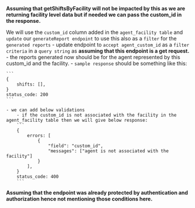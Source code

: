 **Assuming that getShiftsByFacility will not be impacted by this as we are returning facility level data but if needed we can pass the custom_id in the response.**

We will use the `custom_id` column added in the `agent_facility table` and `update` our `generateReport endpoint` to use this also as a `filter` for the `generated reports` - update endpoint to `accept agent_custom_id` as a `filter criteria` in a `query string` as **assuming that this endpoint is a get request.** - the reports generated now should be for the agent represented by this custom_id and the facility. - `sample response` should be something like this:

    ```
    {
        shifts: [],
    }
    status_code: 200
    ```

    - we can add below validations
        - if the custom_id is not associated with the facility in the agent_facility table then we will give below response:
        ```
        {
            errors: [
                {
                    "field": "custom_id",
                    "messages": ["agent is not associated with the facility"]
                }
            ],
        }
        status_code: 400
        ```

**Assuming that the endpoint was already protected by authentication and authorization hence not mentioning those conditions here.**
